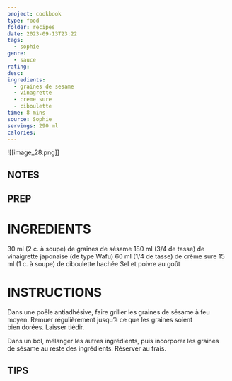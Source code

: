 ```yaml
---
project: cookbook
type: food
folder: recipes
date: 2023-09-13T23:22
tags:
  - sophie
genre:
  - sauce
rating: 
desc: 
ingredients:
  - graines de sesame
  - vinagrette
  - creme sure
  - ciboulette
time: 8 mins
source: Sophie
servings: 290 ml
calories:
---
```


![[image_28.png]]

## NOTES




## PREP


# INGREDIENTS

30 ml (2 c. à soupe) de graines de sésame 180 ml (3/4 de tasse) de vinaigrette japonaise (de type Wafu) 60 ml (1/4 de tasse) de crème sure 15 ml (1 c. à soupe) de ciboulette hachée Sel et poivre au goût


# INSTRUCTIONS

Dans une poêle antiadhésive, faire griller les graines de sésame à feu moyen. Remuer régulièrement jusqu’à ce que les graines soient bien dorées. Laisser tiédir.

Dans un bol, mélanger les autres ingrédients, puis incorporer les graines de sésame au reste des ingrédients. Réserver au frais.

## TIPS



